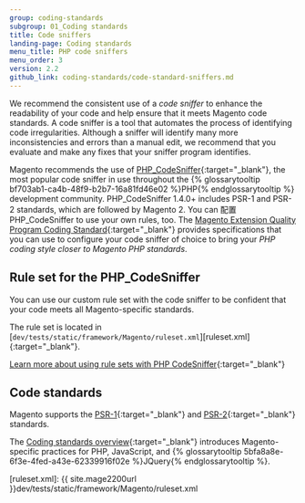```yaml
---
group: coding-standards
subgroup: 01_Coding standards
title: Code sniffers
landing-page: Coding standards
menu_title: PHP code sniffers
menu_order: 3
version: 2.2
github_link: coding-standards/code-standard-sniffers.md
---
```


We recommend the consistent use of a _code sniffer_ to enhance the readability of your code and help ensure that it meets Magento code standards.  A code sniffer is a tool that automates the process of identifying code irregularities. Although a sniffer will identify many more inconsistencies and errors than a manual edit, we recommend that you evaluate and make any fixes that your sniffer program identifies.

Magento recommends the use of [PHP_CodeSniffer]{:target="_blank"}, the most popular code sniffer in use throughout the {% glossarytooltip bf703ab1-ca4b-48f9-b2b7-16a81fd46e02 %}PHP{% endglossarytooltip %} development community.
PHP_CodeSniffer 1.4.0+ includes PSR-1 and PSR-2 standards, which are followed by Magento 2.
You can 配置PHP_CodeSniffer to use your own rules, too. The [Magento Extension Quality Program Coding Standard][eqp]{:target="_blank"} provides specifications that you can use to configure your code sniffer of choice to bring your _PHP coding style closer to Magento PHP standards_.

## Rule set for the PHP_CodeSniffer

You can use our custom rule set with the code sniffer to be confident that your code meets all Magento-specific standards.

The rule set is located in [`dev/tests/static/framework/Magento/ruleset.xml`][ruleset.xml]{:target="_blank"}.

[Learn more about using rule sets with PHP CodeSniffer][ruleset]{:target="_blank"}

## Code standards

Magento supports the [PSR-1]{:target="_blank"} and [PSR-2]{:target="_blank"} standards.

The [Coding standards overview]{:target="_blank"} introduces Magento-specific practices for PHP, JavaScript, and {% glossarytooltip 5bfa8a8e-6f3e-4fed-a43e-62339916f02e %}JQuery{% endglossarytooltip %}.

<!-- LINKS -->

[PHP_CodeSniffer]: http://pear.php.net/manual/en/package.php.php-codesniffer.faq.php
[eqp]: https://github.com/magento/marketplace-eqp
[PSR-1]: http://www.php-fig.org/psr/psr-1/
[PSR-2]: http://www.php-fig.org/psr/psr-2/
[Coding standards overview]: http://devdocs.magento.com/guides/v2.0/coding-standards/bk-coding-standards.html
[ruleset]: http://pear.php.net/manual/en/package.php.php-codesniffer.annotated-ruleset.php
[ruleset.xml]: {{ site.mage2200url }}dev/tests/static/framework/Magento/ruleset.xml